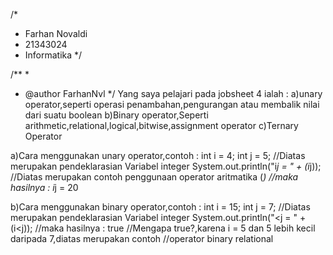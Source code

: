 /*
 * Farhan Novaldi
 * 21343024
 * Informatika
 */

/**
 *
 * @author FarhanNvl
 */
 Yang saya pelajari pada jobsheet 4 ialah :
a)unary operator,seperti operasi penambahan,pengurangan atau membalik nilai dari suatu boolean
b)Binary operator,Seperti arithmetic,relational,logical,bitwise,assignment operator
c)Ternary Operator

a)Cara menggunakan unary operator,contoh : int i = 4; int j = 5; //Diatas merupakan pendeklarasian Variabel integer System.out.println("i*j = " + (i*j)); //Diatas merupakan contoh penggunaan operator aritmatika (*) //maka hasilnya : i*j = 20

b)Cara menggunakan binary operator,contoh : int i = 15; int j = 7; //Diatas merupakan pendeklarasian Variabel integer System.out.println("<j = " + (i<j)); //maka hasilnya : true //Mengapa true?,karena i = 5 dan 5 lebih kecil daripada 7,diatas merupakan contoh //operator binary relational

